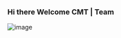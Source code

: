 ### Hi there Welcome CMT | Team
![image](https://user-images.githubusercontent.com/92306660/160647701-ee8b77fb-4c9f-4e0a-a4e6-0cd7c9528873.png)




